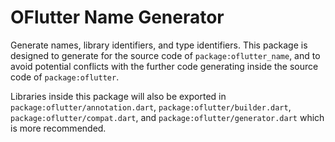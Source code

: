 # OFlutter Name Generator

Generate names, library identifiers, and type identifiers. This package is designed to generate for the source code of `package:oflutter_name`, and to avoid potential conflicts with the further code generating inside the source code of `package:oflutter`.

Libraries inside this package will also be exported in `package:oflutter/annotation.dart`, `package:oflutter/builder.dart`, `package:oflutter/compat.dart`, and `package:oflutter/generator.dart` which is more recommended.
